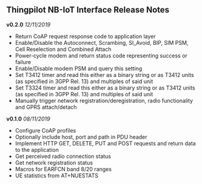 ## Thingpilot NB-IoT Interface Release Notes
**v0.2.0** *12/11/2019*

- Return CoAP request response code to application layer
- Enable/Disable the Autoconnect, Scrambing, SI_Avoid, BIP, SIM PSM, Cell Reselection and Combined Attach
- Power-cycle modem and return status code representing success or failure
- Enable/Disable modem PSM and query this setting
- Set T3412 timer and read this either as a binary string or as T3412 units (as specified in 3GPP Rel. 13) and multiples of said unit
- Set T3324 timer and read this either as a binary string or as T3412 units (as specified in 3GPP Rel. 13) and multiples of said unit
- Manually trigger network registration/deregistration, radio functionality and GPRS attach/detach

**v0.1.0** *08/11/2019*

- Configure CoAP profiles
- Optionally include host, port and path in PDU header
- Implement HTTP GET, DELETE, PUT and POST requests and return data to the application
- Get perceived radio connection status
- Get network registration status
- Macros for EARFCN band 8/20 ranges
- UE statistics from AT+NUESTATS
